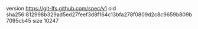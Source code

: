 version https://git-lfs.github.com/spec/v1
oid sha256:812998b329ad5ed27feef3d8f164c13bfa278f0809d2c8c9659b809b7095cb45
size 10247
